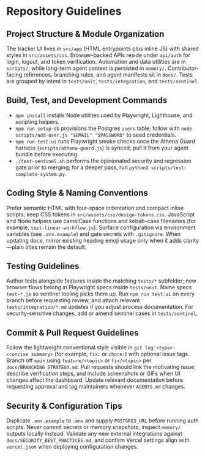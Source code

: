 # Repository Guidelines

## Project Structure & Module Organization

The tracker UI lives in `src/app` (HTML entrypoints plus inline JS) with shared styles in `src/assets/css`. Browser-backed APIs reside under `api/auth` for login, logout, and token verification. Automation and data utilities are in `scripts/`, while long-term agent context is persisted in `memory/`. Contributor-facing references, branching rules, and agent manifests sit in `docs/`. Tests are grouped by intent in `tests/unit`, `tests/integration`, and `tests/sentinel`.

## Build, Test, and Development Commands

- `npm install` installs Node utilities used by Playwright, Lighthouse, and scripting helpers.
- `npm run setup-db` provisions the Postgres `users` table; follow with `node scripts/add-user.js "$EMAIL" "$PASSWORD"` to seed credentials.
- `npm run test:ui` runs Playwright smoke checks once the Athena Guard harness (`scripts/athena-guard.js`) is synced; pull it from your agent bundle before executing.
- `./test-sentinel.sh` performs the opinionated security and regression gate prior to merging; for a deeper pass, run `python3 scripts/test-complete-system.py`.

## Coding Style & Naming Conventions

Prefer semantic HTML with four-space indentation and compact inline scripts; keep CSS tokens in `src/assets/css/design-tokens.css`. JavaScript and Node helpers use camelCase functions and kebab-case filenames (for example, `test-linear-workflow.js`). Surface configuration via environment variables (see `.env.example`) and gate secrets with `.gitignore`. When updating docs, mirror existing heading emoji usage only when it adds clarity—plain titles remain the default.

## Testing Guidelines

Author tests alongside features inside the matching `tests/*` subfolder; new browser flows belong in Playwright specs inside `tests/unit`. Name specs `test-*.js` so sentinel tooling picks them up. Run `npm run test:ui` on every branch before requesting review, and attach relevant `tests/integration/*.md` updates if you adjust process documentation. For security-sensitive changes, add or amend sentinel cases in `tests/sentinel`.

## Commit & Pull Request Guidelines

Follow the lightweight conventional style visible in `git log`: `<type>: <concise summary>` (for example, `fix:` or `chore:`) with optional issue tags. Branch off `main` using `feature/<topic>` or `fix/<topic>` per `docs/BRANCHING_STRATEGY.md`. Pull requests should link the motivating issue, describe verification steps, and include screenshots or GIFs when UI changes affect the dashboard. Update relevant documentation before requesting approval and tag maintainers whenever `AGENTS.md` changes.

## Security & Configuration Tips

Duplicate `.env.example` to `.env` and supply `POSTGRES_URL` before running auth scripts. Never commit secrets or memory snapshots; inspect `memory/` outputs locally instead. Validate any new external integrations against `docs/SECURITY_BEST_PRACTICES.md`, and confirm Vercel settings align with `vercel.json` when deploying configuration changes.
